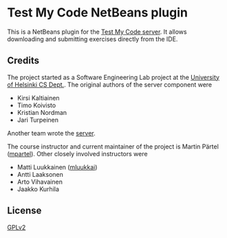 # Test My Code NetBeans plugin #

This is a NetBeans plugin for the [Test My Code server](https://github.com/testmycode/tmc-server). It allows downloading and submitting exercises directly from the IDE.


## Credits ##

The project started as a Software Engineering Lab project at the [University of Helsinki CS Dept.](http://cs.helsinki.fi/). The original authors of the server component were

- Kirsi Kaltiainen
- Timo Koivisto
- Kristian Nordman
- Jari Turpeinen

Another team wrote the [server](https://github.com/testmycode/tmc-server).

The course instructor and current maintainer of the project is Martin Pärtel ([mpartel](https://github.com/mpartel)). Other closely involved instructors were

- Matti Luukkainen ([mluukkai](https://github.com/mluukkai))
- Antti Laaksonen
- Arto Vihavainen
- Jaakko Kurhila


## License ##

[GPLv2](http://www.gnu.org/licenses/gpl-2.0.html)

